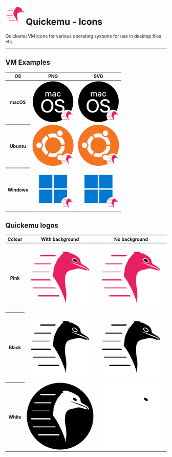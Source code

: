 <h1><img src="quickemu.png" alt="quickemu" width="64" />Quickemu - Icons</h1>

Quickemu VM icons for various operating systems for use in desktop files etc.

<hr />

## VM Examples
<table>
	<thead>
		<tr>
			<th>OS</th>
			<th>PNG</th>
			<th>SVG</th>
		</tr>
	</thead>
	<tbody>
		<tr>
			<th><b>macOS</b></th>
			<td><img src="examples/macos.png" alt="macOS PNG" width="128"/></td>
			<td><img src="examples/macos.svg" alt="macOS SVG" width="128"/></td>
		</tr>
		<tr>
			<th><b>Ubuntu</b></th>
			<td><img src="examples/ubuntu.png" alt="Ubuntu PNG" width="128"/></td>
			<td><img src="examples/ubuntu.svg" alt="Ubuntu SVG" width="128"/></td>
		</tr>
		<tr>
			<th><b>Windows</b></th>
			<td><img src="examples/windows.png" alt="Windows PNG" width="128"/></td>
			<td><img src="examples/windows.svg" alt="Window SVG" width="128"/></td>
		</tr>
   	</tbody>
</table>

## Quickemu logos
<table>
	<thead>
		<tr>
			<th>Colour</th>
			<th>With background</th>
			<th>No background</th>
		</tr>
	</thead>
	<tbody>
		<tr>
			<th>Pink</th>
			<td><img src="src/quickemu-pink.svg" alt="Quickemu pink with background" /></td>
			<td><img src="src/quickemu-pink-nobg.svg" alt="Quickemu pink without background" /></td>
		</tr>
		<tr>
			<th>Black</th>
			<td><img src="src/quickemu-black.svg" alt="Quickemu black with background" /></td>
			<td><img src="src/quickemu-black-nobg.svg" alt="Quickemu black without background" /></td>
		</tr>
		<tr>
			<th>White</th>
			<td><img src="src/quickemu-white.svg" alt="Quickemu white with background" /></td>
			<td><img src="src/quickemu-white-nobg.svg" alt="Quickemu white without background" /></td>
		</tr>
	</tbody>
</table>
